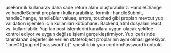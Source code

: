 useFormik kullanarak daha sade return alanı oluşturabiliriz. HandleChange ve handleSubmit proplarını kullanarabiliriz.
formik : handleSubmit, handleChange, handleBlur values, errors, touched gibi propları mevcut
yup : validation işlemleri için kullanılan kütüphane. Backend,html dosyaları,react vs. kullanılabilir. Yapılan post işlemlerini kurallara uygun olacak şekilde kontrol ediyor ve uygun değilse işlemi gerçekleştirmiyor. Yup içerisinde tanımlanan değerler ile verilen state/object proplarının aynı olması gerekiyor. ".oneOf([yup.ref('password')])" spesifik bir yup confirmPassword kontrolü. 
